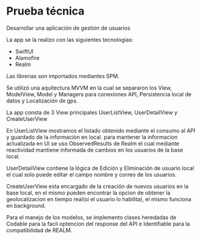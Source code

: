 # Prueba técnica
Desarrollar una aplicación de gestión de usuarios

La app se la realizo con las siguientes tecnologias:
* SwiftUI
* Alamofire
* Realm

Las librerias son importados mediantes SPM.

Se utilizó una aquitectura MVVM en la cual se separaron los View, ModelView, Model y Managers
 para conexiones API, Persistencia local de datos y Localización de gps.
 
 La app consta de 3 View principales UserListView, UserDetailView y CreateUserView

En UserListView mostramos el listado obtenido mediante el consumo al API y guardado de la información en local. para mantener la informacion actualizada en UI se uso ObservedResults de Realm el cual mediante reactividad mantiene informada de cambios en los usuarios de la base local.

UserDetailView contiene la lógica de Edición y Eliminación de usuario local el cual solo puede editar el campo nombre y correo de los usuarios.
 
CreateUserView esta encargado de la creación de nuevos usuarios en la base local, en el mismo pueden encontrar la opcion de obtener la geolocalizacion en tiempo real(si el usuario lo habilita), el mismo funciona en background.

Para el manejo de los modelos, se implemento clases heredadas de Codable para la facil optencion del response del API e Identifiable para la compatibilidad de REALM.

